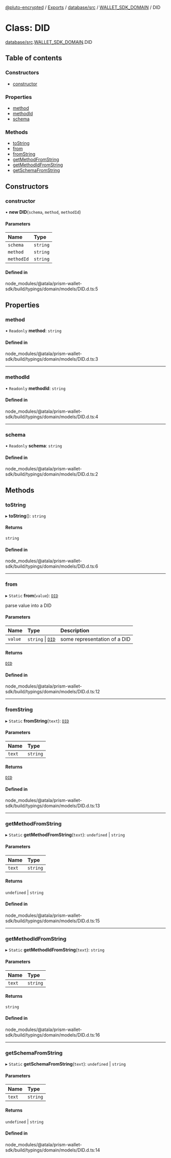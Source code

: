 [@pluto-encrypted](../README.md) / [Exports](../modules.md) / [database/src](../modules/database_src.md) / [WALLET\_SDK\_DOMAIN](../modules/database_src.WALLET_SDK_DOMAIN.md) / DID

# Class: DID

[database/src](../modules/database_src.md).[WALLET\_SDK\_DOMAIN](../modules/database_src.WALLET_SDK_DOMAIN.md).DID

## Table of contents

### Constructors

- [constructor](database_src.WALLET_SDK_DOMAIN.DID.md#constructor)

### Properties

- [method](database_src.WALLET_SDK_DOMAIN.DID.md#method)
- [methodId](database_src.WALLET_SDK_DOMAIN.DID.md#methodid)
- [schema](database_src.WALLET_SDK_DOMAIN.DID.md#schema)

### Methods

- [toString](database_src.WALLET_SDK_DOMAIN.DID.md#tostring)
- [from](database_src.WALLET_SDK_DOMAIN.DID.md#from)
- [fromString](database_src.WALLET_SDK_DOMAIN.DID.md#fromstring)
- [getMethodFromString](database_src.WALLET_SDK_DOMAIN.DID.md#getmethodfromstring)
- [getMethodIdFromString](database_src.WALLET_SDK_DOMAIN.DID.md#getmethodidfromstring)
- [getSchemaFromString](database_src.WALLET_SDK_DOMAIN.DID.md#getschemafromstring)

## Constructors

### constructor

• **new DID**(`schema`, `method`, `methodId`)

#### Parameters

| Name | Type |
| :------ | :------ |
| `schema` | `string` |
| `method` | `string` |
| `methodId` | `string` |

#### Defined in

node_modules/@atala/prism-wallet-sdk/build/typings/domain/models/DID.d.ts:5

## Properties

### method

• `Readonly` **method**: `string`

#### Defined in

node_modules/@atala/prism-wallet-sdk/build/typings/domain/models/DID.d.ts:3

___

### methodId

• `Readonly` **methodId**: `string`

#### Defined in

node_modules/@atala/prism-wallet-sdk/build/typings/domain/models/DID.d.ts:4

___

### schema

• `Readonly` **schema**: `string`

#### Defined in

node_modules/@atala/prism-wallet-sdk/build/typings/domain/models/DID.d.ts:2

## Methods

### toString

▸ **toString**(): `string`

#### Returns

`string`

#### Defined in

node_modules/@atala/prism-wallet-sdk/build/typings/domain/models/DID.d.ts:6

___

### from

▸ `Static` **from**(`value`): [`DID`](database_src.WALLET_SDK_DOMAIN.DID.md)

parse value into a DID

#### Parameters

| Name | Type | Description |
| :------ | :------ | :------ |
| `value` | `string` \| [`DID`](database_src.WALLET_SDK_DOMAIN.DID.md) | some representation of a DID |

#### Returns

[`DID`](database_src.WALLET_SDK_DOMAIN.DID.md)

#### Defined in

node_modules/@atala/prism-wallet-sdk/build/typings/domain/models/DID.d.ts:12

___

### fromString

▸ `Static` **fromString**(`text`): [`DID`](database_src.WALLET_SDK_DOMAIN.DID.md)

#### Parameters

| Name | Type |
| :------ | :------ |
| `text` | `string` |

#### Returns

[`DID`](database_src.WALLET_SDK_DOMAIN.DID.md)

#### Defined in

node_modules/@atala/prism-wallet-sdk/build/typings/domain/models/DID.d.ts:13

___

### getMethodFromString

▸ `Static` **getMethodFromString**(`text`): `undefined` \| `string`

#### Parameters

| Name | Type |
| :------ | :------ |
| `text` | `string` |

#### Returns

`undefined` \| `string`

#### Defined in

node_modules/@atala/prism-wallet-sdk/build/typings/domain/models/DID.d.ts:15

___

### getMethodIdFromString

▸ `Static` **getMethodIdFromString**(`text`): `string`

#### Parameters

| Name | Type |
| :------ | :------ |
| `text` | `string` |

#### Returns

`string`

#### Defined in

node_modules/@atala/prism-wallet-sdk/build/typings/domain/models/DID.d.ts:16

___

### getSchemaFromString

▸ `Static` **getSchemaFromString**(`text`): `undefined` \| `string`

#### Parameters

| Name | Type |
| :------ | :------ |
| `text` | `string` |

#### Returns

`undefined` \| `string`

#### Defined in

node_modules/@atala/prism-wallet-sdk/build/typings/domain/models/DID.d.ts:14
